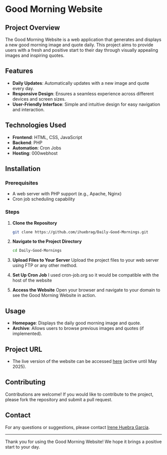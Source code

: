# Good Morning Website

## Project Overview

The Good Morning Website is a web application that generates and displays a new good morning image and quote daily. This project aims to provide users with a fresh and positive start to their day through visually appealing images and inspiring quotes.

## Features

- **Daily Updates**: Automatically updates with a new image and quote every day.
- **Responsive Design**: Ensures a seamless experience across different devices and screen sizes.
- **User-Friendly Interface**: Simple and intuitive design for easy navigation and interaction.

## Technologies Used

- **Frontend**: HTML, CSS, JavaScript
- **Backend**: PHP
- **Automation**: Cron Jobs
- **Hosting**: 000webhost

## Installation

### Prerequisites

- A web server with PHP support (e.g., Apache, Nginx)
- Cron job scheduling capability

### Steps

1. **Clone the Repository**
   ```bash
   git clone https://github.com/ihuebrag/Daily-Good-Mornings.git
   ```
2. **Navigate to the Project Directory**
   ```bash
   cd Daily-Good-Mornings
   ```
3. **Upload Files to Your Server**
   Upload the project files to your web server using FTP or any other method.

4. **Set Up Cron Job**
   I used cron-job.org so it would be compatible with the host of the website

5. **Access the Website**
   Open your browser and navigate to your domain to see the Good Morning Website in action.

## Usage

- **Homepage**: Displays the daily good morning image and quote.
- **Archive**: Allows users to browse previous images and quotes (if implemented).

## Project URL

- The live version of the website can be accessed [here](https://goodmorningmom.000webhostapp.com) (active until May 2025).

## Contributing

Contributions are welcome! If you would like to contribute to the project, please fork the repository and submit a pull request.

## Contact

For any questions or suggestions, please contact [Irene Huebra Garcia](mailto:irene@huebra.es).

---

Thank you for using the Good Morning Website! We hope it brings a positive start to your day.
